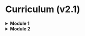 # Curriculum (v2.1)

<details>
<summary style="font-weight:bold;">Module 1</summary>
    
## Module 1 Section 01 - Getting Started with Data Science

* Python 
    - [core_python.ipynb](CodingBasics/Python/core_python.ipynb)
* Coding Conventions
    - [coding_best_practices.ipynb](CodingBasics/CodingConventions/coding_best_practices.ipynb)
    
### Recordings

| Title                                  | Date       | URL                    |
|----------------------------------------|------------|------------------------|
|The Data Science Process            | 2020-01-23 | [youtu.be/UZlPoaD4Bvw](https://youtu.be/UZlPoaD4Bvw) |
|Python Basics & Coding Practices  | 2020-01-23 | [youtu.be/uw4in0E8vvE](https://youtu.be/uw4in0E8vvE) |


## Module 1 Section 02 - Bash and Git

* Bash Shell (Command Line Interface)
    - [command_line_basics.ipynb](CommandLine/Unix/command_line_basics.ipynb)
* Git & GitHub
    - [git_intro.ipynb](Git/git_intro.ipynb)
    - [github.ipynb](Git/github.ipynb)
    - [git_collaboration.ipynb](Git/git_collaboration.ipynb)
    - [git_advanced.ipynb](Git/git_advanced.ipynb)
* Activities
    - [git_collaboration_activity.ipynb](Git/Activity/git_collaboration_activity.ipynb)
* Extras for Using Git
    - [Git/Tools/](Git/Tools/)
    
### Recordings

| Title                                  | Date       | URL                    |
|----------------------------------------|------------|------------------------|
|Forking a GitHub Repo            | 2020-01-22 | [youtu.be/SOKH8Xni_BE](https://youtu.be/SOKH8Xni_BE) |
|Copy GitHub Repo Without Forking  | 2020-01-22 | [youtu.be/q0_MMK8AS8E](https://youtu.be/q0_MMK8AS8E) |
|Command Line Basics       | 2020-01-28 | [youtu.be/Nta5HpFKDRc](https://youtu.be/Nta5HpFKDRc) | 
|The Git Basics       | 2020-01-28 | [youtu.be/Rx85RNB4gn4](https://youtu.be/Rx85RNB4gn4) | 
|GitHub Basics with Git       | 2020-01-28 | [youtu.be/F-VQbMxgm1o](https://youtu.be/F-VQbMxgm1o) | 


## Module 1 Section 03 - Control Flow, Functions, and Statistics

* Control Flow
    - [core_python.ipynb](CodingBasics/Python/core_python.ipynb)
* Functions
    - [functions.ipynb](CodingBasics/Python/functions.ipynb)
* Statistics
    - [summary_statistics.ipynb](ProbabilityAndStats/StatisticsBasics/summary_statistics.ipynb)
    - Correlation & Correlation [linear_regressions_and_simple_relationships.ipynb](DataScienceBasics/LinearRegression/linear_regressions_and_simple_relationships.ipynb)
    
### Recordings

| Title                                  | Date       | URL                    |
|----------------------------------------|------------|------------------------|
|Python Basics: Lists, Dictionaries, and More | 2020-01-29 | [youtu.be/Mdi1dWzCIZE](https://youtu.be/Mdi1dWzCIZE) |
|Python Basics: Control Flow             | 2020-01-29 | [youtu.be/q1ZMx9p6dJo](https://youtu.be/q1ZMx9p6dJo) |
|Python Basics: Functions                | 2020-01-29 | [youtu.be/7pcILR2LtKo](https://youtu.be/7pcILR2LtKo) |


## Module 1 Section 04 - Python Libraries: NumPy and Pandas

* NumPy
    - [intro_to_numpy.ipynb](CodingBasics/NumPy/intro_to_numpy.ipynb)
    - (OPTIONAL EXTRA) [math_with_tensors.ipynb](Mathematics/LinearAlgebra/math_with_tensors.ipynb)
    - Activity: [numpy_intro_activity.ipynb](CodingBasics/NumPy/numpy_intro_activity.ipynb)
* Pandas
    - [from_numpy_to_pandas.ipynb](DataScienceBasics/Pandas/from_numpy_to_pandas.ipynb)
    
### Recordings

| Title                                  | Date       | URL                    |
|----------------------------------------|------------|------------------------|
|NumPy Intro                             | 2020-02-05 | [youtu.be/Ea5tmWo0e5k](https://youtu.be/Ea5tmWo0e5k) |
|NumPy Activity                          | 2020-02-05 | [youtu.be/ROiNq5WTjCc](https://youtu.be/ROiNq5WTjCc) |
|From NumPy to Pandas                    | 2020-02-05 | [youtu.be/Ng_TzUentmk](https://youtu.be/Ng_TzUentmk) |    
    
## Module 1 Section 05 - Data Cleaning in Pandas

* Pandas & Data
    - [from_numpy_to_pandas.ipynb](DataScienceBasics/Pandas/from_numpy_to_pandas.ipynb)
    - [manipulating_data.ipynb](DataScienceBasics/Pandas/manipulating_data.ipynb)    
    - [aggregation.ipynb](DataScienceBasics/Pandas/aggregation.ipynb)
    <!-- TODO and coming soon
    - [combining_data.ipynb](DataScienceBasics/Pandas/combining_data.ipynb)
    -->
* Data Exploration & Cleaning
    - [data_cleaning_with_pandas_overview.ipynb](DataScienceBasics/Pandas/data_cleaning_with_pandas_overview.ipynb)
    - [exploring_data.ipynb](DataScienceBasics/Pandas/exploring_data.ipynb)
    
### Recordings

| Title                                  | Date       | URL                    |
|----------------------------------------|------------|------------------------|
|Brief Extra: Pandas & Loading Data      | 2020-02-05 | [youtu.be/-nr7bi7lVxQ](https://youtu.be/-nr7bi7lVxQ) |
|Data Exploration with Pandas            | 2020-02-11 | [youtu.be/W_ey_4uIGQ0](https://youtu.be/W_ey_4uIGQ0) |
|Data Exploration & Cleaning with Python | 2020-02-11 | [youtu.be/KXNzYfWUoUM](https://youtu.be/KXNzYfWUoUM) |

## Module 1 Section 06 - Data Visualization

* Data Visualization Intro
    - [motivation.ipynb](DataScienceBasics/Visualization/motivation.ipynb)
    - [how_to_use_visualizations.ipynb](DataScienceBasics/Visualization/how_to_use_visualizations.ipynb)    
* Good & Bad Visualizations
    - [good_visualizations.ipynb](DataScienceBasics/Visualization/good_visualizations.ipynb)
    - [down_with_pie_chart.ipynb](DataScienceBasics/Visualization/down_with_pie_chart.ipynb)
    
### Recordings

| Title                                  | Date       | URL                    |
|----------------------------------------|------------|------------------------|
|Why Should I Visualize Data?            | 2020-02-11 | [youtu.be/AjEdgBRbvUU](https://youtu.be/AjEdgBRbvUU) |
|Who Are Visualizations For?             | 2020-02-11 | [youtu.be/8t452nMFApc](https://youtu.be/8t452nMFApc) |
|Visualizations: The Good, The Bad & The Ugly| 2020-02-12 | [youtu.be/yvwyvCt8qAI](https://youtu.be/yvwyvCt8qAI) |
|Data Exploration Activity               | 2020-02-12 | [youtu.be/XPT6QgMbPos](https://youtu.be/XPT6QgMbPos) |


## Module 1 Section 07 - SQL and Relational Databases

* Introduction to SQL
    - [sql_lesson.ipynb](DataEngineering/SQL/sql_lesson.ipynb)
    - [intro_to_sql.ipynb](DataEngineering/SQL/intro_to_sql.ipynb)
    - [sql_exercises.ipynb](DataEngineering/SQL/sql_exercises.ipynb)
* More SQL
    - [using_sql.ipynb](DataEngineering/SQL/using_sql.ipynb)
    - [joins.ipynb](DataEngineering/SQL/joins.ipynb)
    - [advanced_topics.ipynb](DataEngineering/SQL/advanced_topics.ipynb)

### Recordings

| Title                                  | Date       | URL                    |
|----------------------------------------|------------|------------------------|
|SQL & Realtional Databases Intro        | 2020-02-18 | [youtu.be/Ca-8RRZlLLo](https://youtu.be/Ca-8RRZlLLo) |
|Running SQL in Python                   | 2020-02-18 | [youtu.be/IjF3bNF-eHc](https://youtu.be/IjF3bNF-eHc) |
|More SQL & Joining Tables               | 2020-02-18 | [youtu.be/1PXDL-S71Cc](https://youtu.be/1PXDL-S71Cc) |
|Creating and Updating SQL Databases     | 2020-02-18 | [youtu.be/c8Gyv_LXH8o](https://youtu.be/c8Gyv_LXH8o) |
|SQL & Execution Order                   | 2020-02-19 | [youtu.be/NJEOpxZP9TI](https://youtu.be/NJEOpxZP9TI) |
|SQL Subqueries                          | 2020-02-19 | [youtu.be/mAEgY7BGlN8](https://youtu.be/mAEgY7BGlN8) |

## Module 1 Section 08: Other Database structures

### Recordings

| Title                                  | Date       | URL                    |
|----------------------------------------|------------|------------------------|
|                                        |            | []()                   |


## Module 1 Section 09: JSON and APIs

* JSON
    - [json_and_xml_intro.ipynb](DataEngineering/JSONAndXML/json_and_xml_intro.ipynb)
* APIs
    - [apis.ipynb](DataEngineering/APIs/apis.ipynb)
    - [lifx_example.ipynb](DataEngineering/APIs/lifx_example.ipynb)

### Recordings

| Title                                  | Date       | URL                    |
|----------------------------------------|------------|------------------------|
|JSON Data Format for Python             | 2020-02-19 | [youtu.be/EbCjd6OPdvg](https://youtu.be/EbCjd6OPdvg) |
|APIs with Python                        | 2020-02-19 | [youtu.be/NsfITpjTqAA](https://youtu.be/NsfITpjTqAA) |
|API Example with LIFX                   | 2020-02-19 | [youtu.be/-zsoxAzkSLU](https://youtu.be/-zsoxAzkSLU) |


## Module 1 Section 10: HTML, CSS, and Web Scraping

* HTML & CSS
    - [html_css_intro.ipynb](DataEngineering/WebScraping/html_css_intro.ipynb)
* Web Scraping
    - [web_scraping.ipynb](DataEngineering/WebScraping/web_scraping.ipynb)
    - [web_scraping_beautiful_soup_activity_00.ipynb](Activities/web_scraping_beautiful_soup_activity_00.ipynb) {**IN PROGRESS**}

### Recordings

| Title                                  | Date       | URL                    |
|----------------------------------------|------------|------------------------|
|HTML and CSS Intro for Web Scraping     | 2020-02-26 | [youtu.be/MadMEVGMTUE](https://youtu.be/MadMEVGMTUE) |
|Intro & Ethics to Web Scraping          | 2020-02-26 | [youtu.be/ceH08GJlIOo](https://youtu.be/ceH08GJlIOo) |
|Web Scraping with Python & Beautiful Soup| 2020-02-26|[youtu.be/f6lj7xC0Y2g](https://youtu.be/f6lj7xC0Y2g) |
|Web Scraping Demo: Adventure Time       | 2020-02-26 | [youtu.be/v_a1qUuXd1Y](https://youtu.be/v_a1qUuXd1Y) |



## Module 1 Project: Movie Analysis

* Project Details
    - [mod1_project_notes-pt_012120.ipynb](Projects/MovieAnalysis/mod1_project_notes-pt_012120.ipynb)
* Advice
    - [general_advice.ipynb](Projects/general_advice.ipynb)

</details>

<details>
<summary style="font-weight:bold;">Module 2</summary>
    
## Module 2 Section 11 - Combinatorics and Probability

* Conditional Probability 
    - [probability_and_notation.ipynb](ProbabilityAndStats/Probability/probability_and_notation.ipynb)
    - [conditional_probability.ipynb](ProbabilityAndStats/Probability/conditional_probability.ipynb)
* Combinatorics
    - [combinatorics.ipynb](ProbabilityAndStats/Probability/combinatorics.ipynb)
    
### Recordings

| Title                      | Date       | URL                    |
|----------------------------|------------|------------------------|
|Conditional Probability     | 2020-03-17 | [youtu.be/JDgm4Wqsvuw](https://youtu.be/JDgm4Wqsvuw) |
|Combinatorics               | 2020-03-17 | [youtu.be/hs5EFpUcTzw](https://youtu.be/hs5EFpUcTzw) |


## Module 2 Section 12 - Statistical Distributions

* Statistical Distributions
    - [statistical_distributions_intro.ipynb](ProbabilityAndStats/StatisticalDistributions/statistical_distributions_intro.ipynb)
    - [statistical_distributions.ipynb](ProbabilityAndStats/StatisticalDistributions/statistical_distributions.ipynb)
    - [more_statistical_distributions.ipynb](ProbabilityAndStats/StatisticalDistributions/more_statistical_distributions.ipynb)


</detials>

----------------------------

# Curriculum (v2.0)

<details>
<summary style="font-weight:bold;">Module 3</summary>
    
## Module 3 Section 17 - Combinatorics 

* [probability_and_notation.ipynb](ProbabilityAndStats/Probability/probability_and_notation.ipynb)
* [conditional_probability.ipynb](ProbabilityAndStats/Probability/conditional_probability.ipynb)
* Permutations & Combinations
    - [combinatorics.ipynb](ProbabilityAndStats/Probability/combinatorics.ipynb)

## Module 3 Section 18 - Statistical Distributions

* [statistical_distributions_intro.ipynb](ProbabilityAndStats/StatisticalDistributions/statistical_distributions_intro.ipynb)
* [statistical_distributions.ipynb](ProbabilityAndStats/StatisticalDistributions/statistical_distributions.ipynb)

## Module 3 Section 19 - Central Limit Theorem

* Central Limit Theorem
    - [sampling-and-central-limit-theorem.ipynb](ProbabilityAndStats/StatisticalDistributions/sampling-and-central-limit-theorem.ipynb)
* Sampling Statistics
    - [sampling-and-central-limit-theorem.ipynb](ProbabilityAndStats/StatisticalDistributions/sampling-and-central-limit-theorem.ipynb)
* Confidence Intervals
    - [confidence-intervals.ipynb](ProbabilityAndStats/StatisticalDistributions/confidence-intervals.ipynb)
    - [t_distributions.ipynb](ProbabilityAndStats/StatisticalDistributions/t_distributions.ipynb)

## Module 3 Section 20 - Hypothesis Testing

* Intro to Experimental Design
    - [experiment_design_intro.ipynb](ProbabilityAndStats/ExperimentalDesign/experiment_design_intro.ipynb)
* P-Values & Null Hypothesis
    - [statistical_tests.ipynb](ProbabilityAndStats/ExperimentalDesign/statistical_tests.ipynb)
* Effect Sizes
    - [effect_size.ipynb](ProbabilityAndStats/ExperimentalDesign/effect_size.ipynb)
* T-Tests
    - [t_distributions.ipynb](ProbabilityAndStats/StatisticalDistributions/t_distributions.ipynb)
    - [t_tests.ipynb](ProbabilityAndStats/ExperimentalDesign/t_tests.ipynb)
* Type 1 & Type 2 Errors
    - [types_of_errors.ipynb](ProbabilityAndStats/ExperimentalDesign/types_of_errors.ipynb)

## Module 3 Section 21 - Statistical Power & ANOVA

* Statistical Power
    - [statistical_power.ipynb](ProbabilityAndStats/ExperimentalDesign/statistical_power.ipynb)
* Welch's T-Test
    - [welchs_t_test.ipynb](ProbabilityAndStats/ExperimentalDesign/welchs_t_test.ipynb)
* Multiple Comparisons & Goodhart's Law
    - [warnings.ipynb](ProbabilityAndStats/ExperimentalDesign/warnings.ipynb)
    - [extras.ipynb](ProbabilityAndStats/ExperimentalDesign/extras.ipynb)
* ANOVA
    - [anova.ipynb](ProbabilityAndStats/ExperimentalDesign/anova.ipynb)

## Module 3 Section 22 - AB Testing

* A/B Testing
    - [ab_testings.ipynb](ProbabilityAndStats/ExperimentalDesign/ab_testings.ipynb)
    
<!--
* [mle_parameter_inference.ipynb](ProbabilityAndStats/Probability/mle_parameter_inference.ipynb)
-->

## Module 3 Section 23 - Bayesian Statistics

* Bayes Theorem
    - [bayes_theorem.ipynb](ProbabilityAndStats/BayesianClassification/bayes_theorem.ipynb)
* Naive Bayes
    - [naive_bayes_classification.ipynb](ProbabilityAndStats/BayesianClassification/naive_bayes_classification.ipynb)
      
## Module 3 Section 24 - Resampling and Monte Carlo Simulation

* Data Generation
    - [data_generation.ipynb](ProbabilityAndStats/DataGeneration/data_generation.ipynb)
* Resampling
    - [resampling.ipynb](ProbabilityAndStats/DataGeneration/resampling.ipynb)
* Monte Carlo
    - [monte_carlo.ipynb](ProbabilityAndStats/DataGeneration/monte_carlo.ipynb) 
    - [ultimate_hopscotch_simulation.ipynb](ProbabilityAndStats/DataGeneration/ultimate_hopscotch_simulation.ipynb)


</details>

<details>
<summary style="font-weight:bold;">Module 4</summary>

## Module 4 Section 25 - A Complete Data Science Project Using Multiple Regression

## Module 4 Section 26 - Linear Algebra

* Linear Algebra Intro
    - [intro_to_linear_algebra](Mathematics/LinearAlgebra/intro_to_linear_algebra.ipynb)
* Math with Tensors
    - [math_with_tensors.ipynb](Mathematics/LinearAlgebra/math_with_tensors.ipynb)
* Solving With Linear Algebra
    - [solving_with_linear_algebra.ipynb](Mathematics/LinearAlgebra/solving_with_linear_algebra.ipynb)    

## Module 4 Section 27 - Calculus, Cost Function, and Gradient Descent

Derivatives
    - [derivatives.ipynb](Mathematics/Calculus/derivatives.ipynb)
* Gradient Descent
    - [gradient_descent.ipynb](Mathematics/Calculus/gradient_descent.ipynb)
* Gradient Descent Walkthrough
    - [walkthrough_gradient_descent.ipynb](Mathematics/Calculus/walkthrough_gradient_descent.ipynb)    

## Module 4 Section 28 - Extensions to Linear Models

* Improving Linear Regression (Interactions & Polynomial)
    - [improving_linear_regression.ipynb](StatisticalModeling/ExtendingLinearRegression/improving_linear_regression.ipynb)
* Regularization
    - [regularization.ipynb](StatisticalModeling/ExtendingLinearRegression/regularization.ipynb)
* Bias & Variance
    - [bias_and_variance.ipynb](EvaluatingModels/bias_and_variance.ipynb)

## Module 4 Section 29 - Introduction to Logistic Regression

* Logistic Regression Intro
    - [logistic_regression_intro.ipynb](MachineLearning/LogisticRegression/logistic_regression_intro.ipynb)
* Logistic Regression 
    - [logistic_regression.ipynb](MachineLearning/LogisticRegression/logistic_regression.ipynb)
* Evaluation Metrics (Confusion Matrices)
    - [evaluation_metrics.ipynb](EvaluatingModels/evaluation_metrics.ipynb)
* Evaluation Curves (ROC & AUC)
    - [evaluation_curves.ipynb](EvaluatingModels/evaluation_curves.ipynb)

## Module 4 Section 30 - In-depth Logistic Regression

## Module 4 Section 31 - Working with Time Series Data

* Time Series Intro
    - [time_series_intro.ipynb](StatisticalModeling/TimeSeries/time_series_intro.ipynb)
* Time Series Visualization
    - [time_series_visualization.ipynb](StatisticalModeling/TimeSeries/time_series_visualization.ipynb)    
* Time Series Trends
    - [time_series_trends.ipynb](StatisticalModeling/TimeSeries/time_series_trends.ipynb)

## Module 4 Section 32 - Time Series Modeling

* Time Series Models Intro
    - [time_series_models_basic.ipynb](StatisticalModeling/TimeSeries/time_series_models_basic.ipynb)
* ARMA Model
    - [time_series_model_arma.ipynb](StatisticalModeling/TimeSeries/time_series_model_arma.ipynb)

 
</details>

<details>
<summary style="font-weight:bold;">Module 5</summary>

## Module 5 Section 33 - K Nearest Neighbors

* Distance Metrics
    - [distance_metrics.ipynb](MachineLearning/KNN/distance_metrics.ipynb)
* K Nearest Neighbors
    - [k_nearest_neighbors.ipynb](MachineLearning/KNN/k_nearest_neighbors.ipynb)
    

## Module 5 Section 34 - Decision Trees

* Decision Trees
    - [decision_trees_intro.ipynb](MachineLearning/DecisionTrees/decision_trees_intro.ipynb)
    - [information_to_make_decisions.ipynb](MachineLearning/DecisionTrees/information_to_make_decisions.ipynb)
    - [decision_tree_hyperparameters.ipynb](MachineLearning/DecisionTrees/decision_tree_hyperparameters.ipynb)
    - [decision_tree_code_example.ipynb](MachineLearning/DecisionTrees/decision_tree_code_example.ipynb)    


## Module 5 Section 35 - Ensemble Methods

* Ensemble Methods (Bagging, Random Forest, Adaboost, Gradient Boosting)
    - [ensemble_methods.ipynb](MachineLearning/Ensembles/ensemble_methods.ipynb)
    - [bagging.ipynb](MachineLearning/Ensembles/bagging.ipynb)
    - [boosting.ipynb](MachineLearning/Ensembles/boosting.ipynb)


## Module 5 Section 36 - Support Vector Machines

* Support Vector Machine Intro
    - [support_vector_machine_intro.ipynb](MachineLearning/SupportVectorMachine/support_vector_machine_intro.ipynb)
* Kernel Trick
    - [kernel_trick.ipynb](MachineLearning/SupportVectorMachine/kernel_trick.ipynb) 


## Module 5 Section 37 - Principal Component Analysis

* Dimensionality
    - [dimensionality.ipynb](MachineLearning/PCA/dimensionality.ipynb)
* Principal Component Analysis
    - [pca.ipynb](MachineLearning/PCA/pca.ipynb)
    - [pca_example.ipynb](MachineLearning/PCA/pca_example.ipynb)


## Module 5 Section 38 - Clustering

* K-means
    - [k_means.ipynb](MachineLearning/Clustering/k_means.ipynb)
    - [k_means_issues.ipynb](MachineLearning/Clustering/k_means_issues.ipynb)
* Hierarchical Clustering 
    - [hierarchical_clustering.ipynb](MachineLearning/Clustering/hierarchical_clustering.ipynb)
* DBSCAN
    - [dbscan.ipynb](MachineLearning/Clustering/dbscan.ipynb) 


## Module 5 Section 39 - Building a Machine Learning Pipeline

* Pipelines
    - [pipeline_intro.ipynb](MachineLearning/Pipelines/pipeline_intro.ipynb)
* Grid Search
    - [grid_search.ipynb](MachineLearning/Pipelines/grid_search.ipynb)
    
### Recordings

| Title                                  | Date       | URL                    |
|----------------------------------------|------------|------------------------|
|Machine Learning Pipelines              | 2019-11-14 |[youtu.be/SjeEM0r7RZo](https://www.youtu.be/SjeEM0r7RZo)|
|Grid Search of Hyperparameters          | 2019-11-14 |[youtu.be/oi2NjZPQcmQ](https://www.youtu.be/oi2NjZPQcmQ)|

## Module 5 Section 40 - Big Data in PySpark

* Big Data Introduction
    - [big_data_intro.ipynb](BigData/big_data_intro.ipynb)
* Distributed Computing
    - [distributed_parallel_computing.ipynb](BigData/distributed_parallel_computing.ipynb)
    - [tools_of_distributed_systems.ipynb](BigData/tools_of_distributed_systems.ipynb)
* MapReduce
    - [map_reduce.ipynb](BigData/MapReduce/map_reduce.ipynb)
    - [map_reduce_code.ipynb](BigData/MapReduce/map_reduce_code.ipynb)
    
### Recordings

| Title                                  | Date       | URL                    |
|----------------------------------------|------------|------------------------|
|Big Data & MapReduce                    | 2019-11-12 |[youtu.be/LQVXvg1dL-8](https://youtu.be/LQVXvg1dL-8)|
|Intro to Identifying & Handling Big Data| 2019-08-15 |[youtu.be/tRd_hVTxk24](https://youtu.be/tRd_hVTxk24)|
|Intro to MapReduce                      | 2019-08-15 |[youtu.be/2Amvm-BpCxg](https://youtu.be/2Amvm-BpCxg)|
|MapReduce Coding Example                | 2019-08-15 |[youtu.be/AwsWrryp6tY](https://youtu.be/AwsWrryp6tY)|

## Module 5 Section 41 - Recommendation Systems

* Recommendation Systems
    - [recommendation_systems_intro.ipynb](MachineLearning/RecommendationSystems/recommendation_systems_intro.ipynb)
* Neighbor Memory Based Collab Filtering
    - [neighbor_memory_based_collab_filtering.ipynb](MachineLearning/RecommendationSystems/neighbor_memory_based_collab_filtering.ipynb)
* Matrix Factorization
    - [matrix_factorization.ipynb](MachineLearning/RecommendationSystems/matrix_factorization.ipynb)
    
### Recordings

| Title                                  | Date       | URL                    |
|----------------------------------------|------------|------------------------|
|Recommendation Systems Intro            | 2019-11-15 | [youtu.be/lIIAEVxRl50](https://youtu.be/lIIAEVxRl50) |
|Neighbor-Based Collaboraitve Filtering  | 2019-11-15 | [youtu.be/pEOPyOCaoHw](https://youtu.be/pEOPyOCaoHw) |
|Matrix Factorization & Embeddings       | 2019-11-15 | [youtu.be/olJKadbzdCQ](https://youtu.be/olJKadbzdCQ) |
|Embeddings Discussion                   | 2019-11-15 | [youtu.be/V_6S4xw0JnQ](https://youtu.be/V_6S4xw0JnQ) |
|Recommendation Systems & Embeddings     | 2019-09-18 | [youtu.be/m1pj8hVnmn0](https://youtu.be/m1pj8hVnmn0) |


</details>

<details>
<summary style="font-weight:bold;">Module 6</summary>

## Module 6 Section 42 - Graph Theory

* Graph Theory
    - [graph_theory_basics.ipynb](Mathematics/GraphTheory/graph_theory_basics.ipynb)
    - [paths.ipynb](Mathematics/GraphTheory/paths.ipynb)
    

## Module 6 Section 43 - Foundations of Natural Language Processing

* NLP Introduction
    - [intro_to_nlp.ipynb](NLP/intro_to_nlp.ipynb)
    - [text_processing.ipynb](NLP/text_processing.ipynb)
    - [feature_extraction.ipynb](NLP/feature_extraction.ipynb)


## Module 6 Section 44 - Introduction to Deep Learning

* Neural Networks
    - [neural_networks.ipynb](DeepLearning/NeuralNetworks/neural_networks.ipynb)
    - [activation_functions.ipynb](DeepLearning/NeuralNetworks/activation_functions.ipynb)
    - [keras_implementation.ipynb](MachineLearning/DeepLearning/keras_implementation.ipynb)


## Module 6 Section 45 - Multi-Layer Perceptrons

* Neural Networks & Parts
    - [neural_networks.ipynb](DeepLearning/NeuralNetworks/neural_networks.ipynb)
    - [activation_functions.ipynb](DeepLearning/NeuralNetworks/activation_functions.ipynb)
    - [keras_implementation.ipynb](DeepLearning/NeuralNetworks/keras_implementation.ipynb)


## Module 6 Section 46 - Tuning Neural Networks

* Overfitting
    - [avoiding_overfitting.ipynb](DeepLearning/NeuralNetworks/avoiding_overfitting.ipynb)
* Optimization
    - [optimizations.ipynb](DeepLearning/NeuralNetworks/optimizations.ipynb)


## Moduel Section 49 - Deep NLP - Word Embeddings

* Word Embeddings
    - [embeddings.ipynb](NLP/embeddings.ipynb)

</details>
